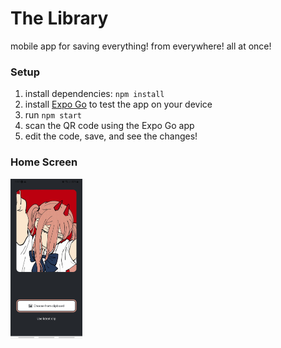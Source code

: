 # The Library

mobile app for saving everything! from everywhere! all at once!



### Setup

1. install dependencies: `npm install`
2. install [Expo Go](https://expo.dev/client) to test the app on your device
3. run `npm start`
4. scan the QR code using the Expo Go app
5. edit the code, save, and see the changes!



### Home Screen

<img src="\assets\images\home-screen.jpg" style="zoom: 25%;" />